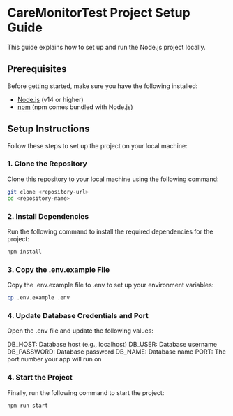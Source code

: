 # CareMonitorTest Project Setup Guide

This guide explains how to set up and run the Node.js project locally.

## Prerequisites

Before getting started, make sure you have the following installed:

- [Node.js](https://nodejs.org/) (v14 or higher)
- [npm](https://www.npmjs.com/) (npm comes bundled with Node.js)

## Setup Instructions

Follow these steps to set up the project on your local machine:

### 1. Clone the Repository

Clone this repository to your local machine using the following command:

```bash
git clone <repository-url>
cd <repository-name>
```

### 2. Install Dependencies

Run the following command to install the required dependencies for the project:

```bash
npm install
```

### 3. Copy the .env.example File

Copy the .env.example file to .env to set up your environment variables:

```bash
cp .env.example .env
```

### 4. Update Database Credentials and Port

Open the .env file and update the following values:

DB_HOST: Database host (e.g., localhost)
DB_USER: Database username
DB_PASSWORD: Database password
DB_NAME: Database name
PORT: The port number your app will run on

### 4. Start the Project

Finally, run the following command to start the project:

```bash
npm run start
```
